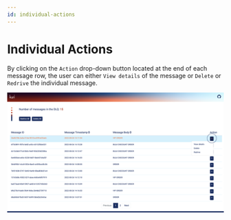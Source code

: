 ```yaml
---
id: individual-actions
---
```


# Individual Actions

By clicking on the `Action` drop-down button located at the end of each message row, the user can either `View details` of the message or `Delete` or `Redrive` the individual message.

![actions](../../static/img/actions.png)